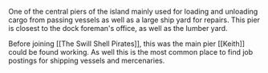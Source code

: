 One of the central piers of the island mainly used for loading and unloading cargo from passing vessels as well as a large ship yard for repairs. This pier is closest to the dock foreman's office, as well as the lumber yard.

Before joining [[The Swill Shell Pirates]], this was the main pier [[Keith]] could be found working. As well this is the most common place to find job postings for shipping vessels and mercenaries.
